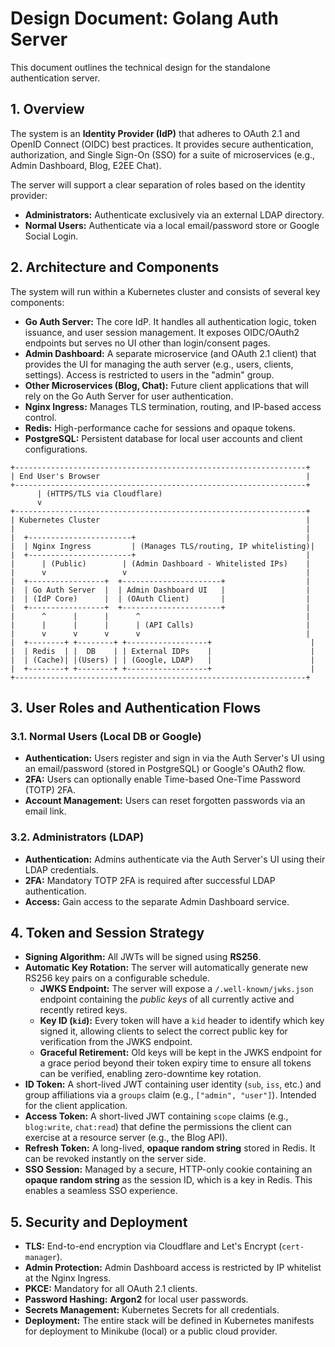 # Design Document: Golang Auth Server

This document outlines the technical design for the standalone authentication server.

## 1. Overview

The system is an **Identity Provider (IdP)** that adheres to OAuth 2.1 and OpenID Connect (OIDC) best practices. It provides secure authentication, authorization, and Single Sign-On (SSO) for a suite of microservices (e.g., Admin Dashboard, Blog, E2EE Chat).

The server will support a clear separation of roles based on the identity provider:
*   **Administrators:** Authenticate exclusively via an external LDAP directory.
*   **Normal Users:** Authenticate via a local email/password store or Google Social Login.

## 2. Architecture and Components

The system will run within a Kubernetes cluster and consists of several key components:

*   **Go Auth Server:** The core IdP. It handles all authentication logic, token issuance, and user session management. It exposes OIDC/OAuth2 endpoints but serves no UI other than login/consent pages.
*   **Admin Dashboard:** A separate microservice (and OAuth 2.1 client) that provides the UI for managing the auth server (e.g., users, clients, settings). Access is restricted to users in the "admin" group.
*   **Other Microservices (Blog, Chat):** Future client applications that will rely on the Go Auth Server for user authentication.
*   **Nginx Ingress:** Manages TLS termination, routing, and IP-based access control.
*   **Redis:** High-performance cache for sessions and opaque tokens.
*   **PostgreSQL:** Persistent database for local user accounts and client configurations.

```
+-----------------------------------------------------------------+
| End User's Browser                                              |
+-----------------------------------------------------------------+
      | (HTTPS/TLS via Cloudflare)
      v
+-----------------------------------------------------------------+
| Kubernetes Cluster                                              |
|                                                                 |
|  +-----------------------+                                      |
|  | Nginx Ingress         | (Manages TLS/routing, IP whitelisting)|
|  +-----------------------+                                      |
|      | (Public)        | (Admin Dashboard - Whitelisted IPs)    |
|      v                 v                                        |
|  +-----------------+  +----------------------+                  |
|  | Go Auth Server  |  | Admin Dashboard UI   |                  |
|  | (IdP Core)      |  | (OAuth Client)       |                  |
|  +-----------------+  +----------------------+                  |
|      ^      |      |      ^                                     |
|      |      |      |      | (API Calls)                         |
|      v      v      v      v                                     |
|  +--------+ +--------+ +------------------+                      |
|  | Redis  | |  DB    | | External IDPs    |                      |
|  | (Cache)| |(Users) | | (Google, LDAP)   |                      |
|  +--------+ +--------+ +------------------+                      |
+-----------------------------------------------------------------+
```

## 3. User Roles and Authentication Flows

### 3.1. Normal Users (Local DB or Google)
*   **Authentication:** Users register and sign in via the Auth Server's UI using an email/password (stored in PostgreSQL) or Google's OAuth2 flow.
*   **2FA:** Users can optionally enable Time-based One-Time Password (TOTP) 2FA.
*   **Account Management:** Users can reset forgotten passwords via an email link.

### 3.2. Administrators (LDAP)
*   **Authentication:** Admins authenticate via the Auth Server's UI using their LDAP credentials.
*   **2FA:** Mandatory TOTP 2FA is required after successful LDAP authentication.
*   **Access:** Gain access to the separate Admin Dashboard service.

## 4. Token and Session Strategy

*   **Signing Algorithm:** All JWTs will be signed using **RS256**.
*   **Automatic Key Rotation:** The server will automatically generate new RS256 key pairs on a configurable schedule.
    *   **JWKS Endpoint:** The server will expose a `/.well-known/jwks.json` endpoint containing the *public keys* of all currently active and recently retired keys.
    *   **Key ID (`kid`):** Every token will have a `kid` header to identify which key signed it, allowing clients to select the correct public key for verification from the JWKS endpoint.
    *   **Graceful Retirement:** Old keys will be kept in the JWKS endpoint for a grace period beyond their token expiry time to ensure all tokens can be verified, enabling zero-downtime key rotation.
*   **ID Token:** A short-lived JWT containing user identity (`sub`, `iss`, etc.) and group affiliations via a `groups` claim (e.g., `["admin", "user"]`). Intended for the client application.
*   **Access Token:** A short-lived JWT containing `scope` claims (e.g., `blog:write`, `chat:read`) that define the permissions the client can exercise at a resource server (e.g., the Blog API).
*   **Refresh Token:** A long-lived, **opaque random string** stored in Redis. It can be revoked instantly on the server side.
*   **SSO Session:** Managed by a secure, HTTP-only cookie containing an **opaque random string** as the session ID, which is a key in Redis. This enables a seamless SSO experience.

## 5. Security and Deployment

*   **TLS:** End-to-end encryption via Cloudflare and Let's Encrypt (`cert-manager`).
*   **Admin Protection:** Admin Dashboard access is restricted by IP whitelist at the Nginx Ingress.
*   **PKCE:** Mandatory for all OAuth 2.1 clients.
*   **Password Hashing:** **Argon2** for local user passwords.
*   **Secrets Management:** Kubernetes Secrets for all credentials.
*   **Deployment:** The entire stack will be defined in Kubernetes manifests for deployment to Minikube (local) or a public cloud provider.
